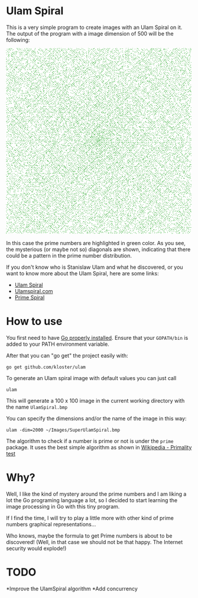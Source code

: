 # Ulam Spiral
This is a very simple program to create images with an Ulam Spiral on it. 
The output of the program with a image dimension of 500 will be the following:

![Ulam Spiral](UlamSpiral.bmp)

In this case the prime numbers are highlighted in green color. As you see, the mysterious (or maybe not so) diagonals are shown,
indicating that there could be a pattern in the prime number distribution.

If you don't know who is Stanislaw Ulam and what he discovered, or you want to know more about the 
Ulam Spiral, here are some links:

* [Ulam Spiral](http://en.wikipedia.org/wiki/Ulam_spiral)
* [Ulamspiral.com](http://ulamspiral.com/)
* [Prime Spiral](http://mathworld.wolfram.com/PrimeSpiral.html)

# How to use
You first need to have [Go properly installed](http://golang.org/doc/install#download). 
Ensure that your `GOPATH/bin` is added to your PATH environment variable.

After that you can "go get" the project easily with:

    go get github.com/kloster/ulam
    
To generate an Ulam spiral image with default values you can just call

    ulam
    
This will generate a 100 x 100 image in the current working directory with the name `UlamSpiral.bmp`

You can specify the dimensions and/or the name of the image in this way:

    ulam -dim=2000 ~/Images/SuperUlamSpiral.bmp

The algorithm to check if a number is prime or not is under the `prime` package.
It uses the best simple algorithm as shown in [Wikipedia - Primality test](http://en.wikipedia.org/wiki/Primality_test)



# Why?
Well, I like the kind of mystery around the prime numbers and I am liking a lot the Go programing language a lot, 
so I decided to start learning the image processing in Go with this tiny program.
 
If I find the time, I will try to play a little more with other kind of prime numbers graphical representations...

Who knows, maybe the formula to get Prime numbers is about to be discovered! (Well, in that case we should not 
be that happy. The Internet security would explode!)

# TODO

*Improve the UlamSpiral algorithm
*Add concurrency
